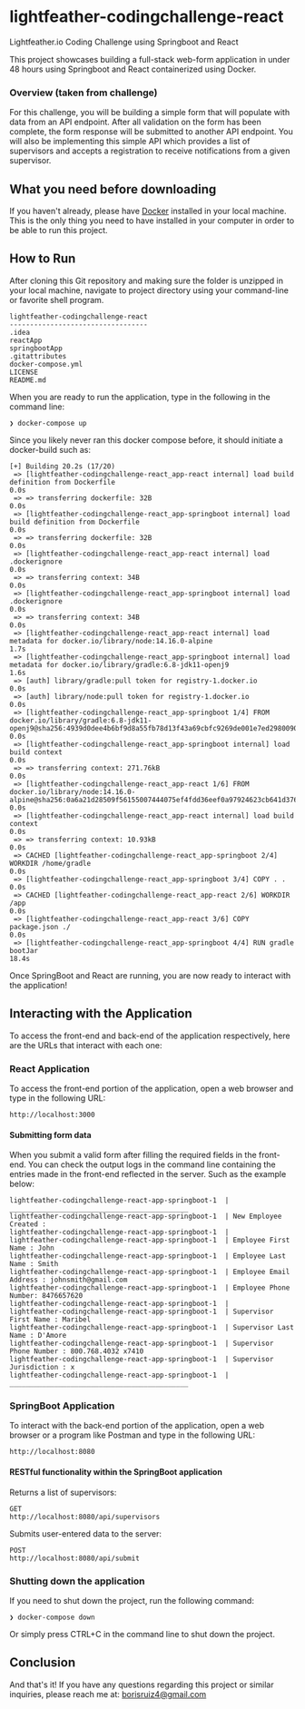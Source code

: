 # lightfeather-codingchallenge-react
Lightfeather.io Coding Challenge using Springboot and React

This project showcases building a full-stack web-form application in under 48 hours using Springboot and React containerized using Docker.

### Overview (taken from challenge)
For this challenge, you will be building a simple form that will populate with data from an API
endpoint. After all validation on the form has been complete, the form response will be
submitted to another API endpoint. You will also be implementing this simple API which provides
a list of supervisors and accepts a registration to receive notifications from a given supervisor.

## What you need before downloading

If you haven't already, please have [Docker](https://docs.docker.com/get-docker/) installed in your local machine. This is the only
thing you need to have installed in your computer in order to be able to run this project.

## How to Run

After cloning this Git repository and making sure the folder is unzipped in your local machine, navigate to project directory using your command-line or favorite shell program.

```
lightfeather-codingchallenge-react
----------------------------------
.idea
reactApp  
springbootApp   
.gitattributes    
docker-compose.yml 
LICENSE
README.md
```
When you are ready to run the application, type in the following in the command line:

```
❯ docker-compose up
```
Since you likely never ran this docker compose before, it should initiate a docker-build such as:
```
[+] Building 20.2s (17/20)
 => [lightfeather-codingchallenge-react_app-react internal] load build definition from Dockerfile                                                                                      0.0s
 => => transferring dockerfile: 32B                                                                                                                                                    0.0s
 => [lightfeather-codingchallenge-react_app-springboot internal] load build definition from Dockerfile                                                                                 0.0s
 => => transferring dockerfile: 32B                                                                                                                                                    0.0s
 => [lightfeather-codingchallenge-react_app-react internal] load .dockerignore                                                                                                         0.0s
 => => transferring context: 34B                                                                                                                                                       0.0s
 => [lightfeather-codingchallenge-react_app-springboot internal] load .dockerignore                                                                                                    0.0s
 => => transferring context: 34B                                                                                                                                                       0.0s
 => [lightfeather-codingchallenge-react_app-react internal] load metadata for docker.io/library/node:14.16.0-alpine                                                                    1.7s
 => [lightfeather-codingchallenge-react_app-springboot internal] load metadata for docker.io/library/gradle:6.8-jdk11-openj9                                                           1.6s
 => [auth] library/gradle:pull token for registry-1.docker.io                                                                                                                          0.0s
 => [auth] library/node:pull token for registry-1.docker.io                                                                                                                            0.0s
 => [lightfeather-codingchallenge-react_app-springboot 1/4] FROM docker.io/library/gradle:6.8-jdk11-openj9@sha256:4939d0dee4b6bf9d8a55fb78d13f43a69cbfc9269de001e7ed2980090a26e302     0.0s
 => [lightfeather-codingchallenge-react_app-springboot internal] load build context                                                                                                    0.0s
 => => transferring context: 271.76kB                                                                                                                                                  0.0s
 => [lightfeather-codingchallenge-react_app-react 1/6] FROM docker.io/library/node:14.16.0-alpine@sha256:0a6a21d28509f56155007444075ef4fdd36eef0a97924623cb641d3766e3b8d3              0.0s
 => [lightfeather-codingchallenge-react_app-react internal] load build context                                                                                                         0.0s
 => => transferring context: 10.93kB                                                                                                                                                   0.0s
 => CACHED [lightfeather-codingchallenge-react_app-springboot 2/4] WORKDIR /home/gradle                                                                                                0.0s
 => [lightfeather-codingchallenge-react_app-springboot 3/4] COPY . .                                                                                                                   0.0s
 => CACHED [lightfeather-codingchallenge-react_app-react 2/6] WORKDIR /app                                                                                                             0.0s
 => [lightfeather-codingchallenge-react_app-react 3/6] COPY package.json ./                                                                                                            0.0s
 => [lightfeather-codingchallenge-react_app-springboot 4/4] RUN gradle bootJar                                                                                                        18.4s
```
Once SpringBoot and React are running, you are now ready to interact with the application!

## Interacting with the Application

To access the front-end and back-end of the application respectively, here are the URLs that interact with each one:

### React Application
To access the front-end portion of the application, open a web browser and type in the following URL:
```
http://localhost:3000
```
#### Submitting form data
When you submit a valid form after filling the required fields in the front-end. You can check the output logs in the command line 
containing the entries made in the front-end reflected in the server. Such as the example below:
```
lightfeather-codingchallenge-react-app-springboot-1  | ____________________________________________
lightfeather-codingchallenge-react-app-springboot-1  | New Employee Created :
lightfeather-codingchallenge-react-app-springboot-1  |
lightfeather-codingchallenge-react-app-springboot-1  | Employee First Name : John
lightfeather-codingchallenge-react-app-springboot-1  | Employee Last Name : Smith
lightfeather-codingchallenge-react-app-springboot-1  | Employee Email Address : johnsmith@gmail.com
lightfeather-codingchallenge-react-app-springboot-1  | Employee Phone Number: 8476657620
lightfeather-codingchallenge-react-app-springboot-1  |
lightfeather-codingchallenge-react-app-springboot-1  | Supervisor First Name : Maribel
lightfeather-codingchallenge-react-app-springboot-1  | Supervisor Last Name : D'Amore
lightfeather-codingchallenge-react-app-springboot-1  | Supervisor Phone Number : 800.768.4032 x7410
lightfeather-codingchallenge-react-app-springboot-1  | Supervisor Jurisdiction : x
lightfeather-codingchallenge-react-app-springboot-1  | ____________________________________________
```

### SpringBoot Application
To interact with the back-end portion of the application, open a web browser or a program like Postman and type in the following URL:
```
http://localhost:8080
```
#### RESTful functionality within the SpringBoot application
Returns a list of supervisors:
```
GET
http://localhost:8080/api/supervisors
```
Submits user-entered data to the server:
```
POST
http://localhost:8080/api/submit
```
### Shutting down the application
If you need to shut down the project, run the following command:
```
❯ docker-compose down
```
Or simply press CTRL+C in the command line to shut down the project.

## Conclusion
And that's it!
If you have any questions regarding this project or similar inquiries, please reach me at: 
borisruiz4@gmail.com


